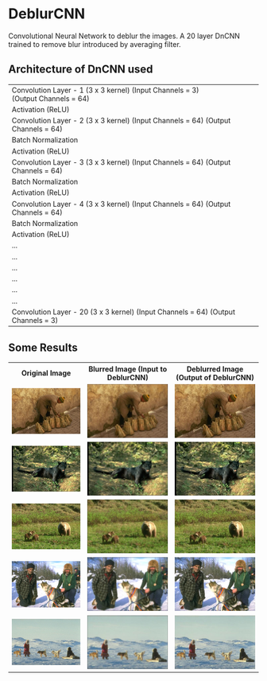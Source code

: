 # DeblurCNN
Convolutional Neural Network to deblur the images. A 20 layer DnCNN trained to remove blur introduced by averaging filter.

## Architecture of DnCNN used
<table bgcolor:"red">
 <tr>
  <td>Convolution Layer - 1 (3 x 3 kernel) (Input Channels = 3) <br>(Output Channels = 64)</td>
 </tr>
 <tr>
  <td>Activation (ReLU)</td>
 </tr>
 <tr>
 <td>Convolution Layer - 2 (3 x 3 kernel) (Input Channels = 64) (Output Channels = 64)</td>
 </tr>
 <tr>
  <td>Batch Normalization</td>
 </tr>
 <tr>
  <td>Activation (ReLU)</td>
 </tr>
 <tr>
 <td>Convolution Layer - 3 (3 x 3 kernel) (Input Channels = 64) (Output Channels = 64)</td>
 </tr>
 <tr>
  <td>Batch Normalization</td>
 </tr>
 <tr>
  <td>Activation (ReLU)</td>
 </tr>
 <tr>
<td>Convolution Layer - 4 (3 x 3 kernel) (Input Channels = 64) (Output Channels = 64)</td>
 </tr>
 <tr>
  <td>Batch Normalization</td>
 </tr>
 <tr>
  <td>Activation (ReLU)</td>
 </tr>
<td>...</td>
 </tr>
 <tr>
  <td>...</td>
 </tr>
 <tr>
  <td>...</td>
 </tr>
<td>...</td>
 </tr>
 <tr>
  <td>...</td>
 </tr>
 <tr>
  <td>...</td>
 </tr>
 <tr>
 <td>Convolution Layer - 20 (3 x 3 kernel) (Input Channels = 64) (Output Channels = 3)</td>
 </tr>
 </table>
 
## Some Results

<table>
 <tr>
  <th>Original Image</th>
  <th>Blurred Image (Input to DeblurCNN)</th>
  <th>Deblurred Image (Output of DeblurCNN)</th>
 </tr>
 <tr>
  <td><img src="https://github.com/rohit-pardasani/DeblurCNN/blob/master/MyDatasetTest/Q1.jpg" width="100%" height="100%"></td>
  <td><img src="https://github.com/rohit-pardasani/DeblurCNN/blob/master/MyDatasetTest/Qb1.jpg" width="100%" height="100%"></td>
  <td><img src="https://github.com/rohit-pardasani/DeblurCNN/blob/master/MyDatasetTest/Y1.jpg" width="100%" height="100%"></td>
 </tr>
 <tr>
  <td><img src="https://github.com/rohit-pardasani/DeblurCNN/blob/master/MyDatasetTest/Q2.jpg" width="100%" height="100%"></td>
  <td><img src="https://github.com/rohit-pardasani/DeblurCNN/blob/master/MyDatasetTest/Qb2.jpg" width="100%" height="100%"></td>
  <td><img src="https://github.com/rohit-pardasani/DeblurCNN/blob/master/MyDatasetTest/Y2.jpg" width="100%" height="100%"></td>
 </tr>
 <tr>
  <td><img src="https://github.com/rohit-pardasani/DeblurCNN/blob/master/MyDatasetTest/Q3.jpg" width="100%" height="100%"></td>
  <td><img src="https://github.com/rohit-pardasani/DeblurCNN/blob/master/MyDatasetTest/Qb3.jpg" width="100%" height="100%"></td>
  <td><img src="https://github.com/rohit-pardasani/DeblurCNN/blob/master/MyDatasetTest/Y3.jpg" width="100%" height="100%"></td>
 </tr>
 <tr>
  <td><img src="https://github.com/rohit-pardasani/DeblurCNN/blob/master/MyDatasetTest/Q4.jpg" width="100%" height="100%"></td>
  <td><img src="https://github.com/rohit-pardasani/DeblurCNN/blob/master/MyDatasetTest/Qb4.jpg" width="100%" height="100%"></td>
  <td><img src="https://github.com/rohit-pardasani/DeblurCNN/blob/master/MyDatasetTest/Y4.jpg" width="100%" height="100%"></td>
 </tr>
 <tr>
  <td><img src="https://github.com/rohit-pardasani/DeblurCNN/blob/master/MyDatasetTest/Q5.jpg" width="100%" height="100%"></td>
  <td><img src="https://github.com/rohit-pardasani/DeblurCNN/blob/master/MyDatasetTest/Qb5.jpg" width="100%" height="100%"></td>
  <td><img src="https://github.com/rohit-pardasani/DeblurCNN/blob/master/MyDatasetTest/Y5.jpg" width="100%" height="100%"></td>
 </tr>
</table>



